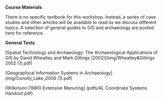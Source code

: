 **Course Materials**

There is no specific textbook for this workshop. Instead, a series of case studies and other articles will be available to read as we discuss different topics. A selection of general guides to GIS and archaeology are posted here for reference.

**General Texts**

[Spatial Technology and Archaeology: The Archaeological Applications of GIS by David Wheatley and Mark Gillings (2002)](img/Wheatley&Gillings 2002 (1).pdf)

[Geographical Information Systems in Archaeology](img/Conolly_Lake_2006 (1).pdf)

[Wilkinson (1980) Extensive Manuring] (pdfs/AL Coordinate Systems Handout.pdf)
